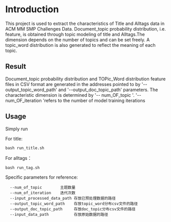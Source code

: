 # Introduction

This project is used to extract the characteristics of Title and Alltags data in ACM MM SMP Challenges Data.
Document_topic probability distribution, i.e. feature, is obtained through topic modeling of title and Alltags.The dimension depends on the number of topics and can be set freely.
A topic_word distribution is also generated to reflect the meaning of each topic.

## Result

Document_topic probability distribution and TOPic_Word distribution feature files in CSV format are generated in the addresses pointed to by '--output_topic_word_path' and '--output_doc_topic_path' parameters.
The characteristic dimension is determined by '-- num_OF_topic '.
'-- num_OF_iteration 'refers to the number of model training iterations

## Usage

Simply run

For title:

```shell
bash run_title.sh
```

For alltags：

```shell
bash run_tag.sh
```

Specific parameters for reference:

``` shell
  --num_of_topic        主题数量
  --num_of_iteration    迭代次数
  --input_processed_data_path 存放已预处理数据的路径
  --output_topic_word_path    存放topic_word分布csv文件的路径
  --output_doc_topic_path     存放doc_topic分布csv文件的路径
  --input_data_path           存放原始数据的路径
```
